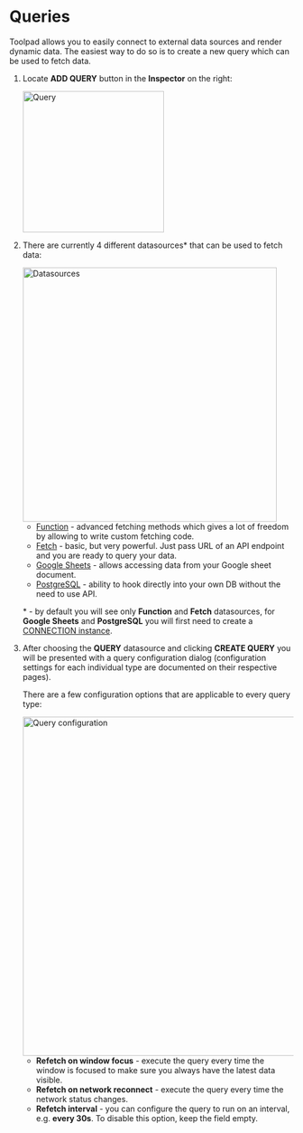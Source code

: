 # Queries

<p class="description">
    Toolpad allows you to easily connect to external data sources and render dynamic data. The easiest way to do so is to create a new query which can be used to fetch data.
</p>

1. Locate **ADD QUERY** button in the **Inspector** on the right:

   <img src="/static/toolpad/query-1.png" alt="Query" width="250px" />

2. There are currently 4 different datasources\* that can be used to fetch data:

   <img src="/static/toolpad/query-2.png" alt="Datasources" width="450px" />

   - [Function](/toolpad/connecting-to-datasources/function/) - advanced fetching methods which gives a lot of freedom by allowing to write custom fetching code.
   - [Fetch](/toolpad/connecting-to-datasources/fetch/) - basic, but very powerful. Just pass URL of an API endpoint and you are ready to query your data.
   - [Google Sheets](/toolpad/connecting-to-datasources/google-sheets/) - allows accessing data from your Google sheet document.
   - [PostgreSQL](/toolpad/connecting-to-datasources/postgreSQL/) - ability to hook directly into your own DB without the need to use API.

   \* - by default you will see only **Function** and **Fetch** datasources, for **Google Sheets** and **PostgreSQL** you will first need to create a [CONNECTION instance](/toolpad/connecting-to-datasources/connections/).

3. After choosing the **QUERY** datasource and clicking **CREATE QUERY** you will be presented with a query configuration dialog (configuration settings for each individual type are documented on their respective pages).

   There are a few configuration options that are applicable to every query type:

   <img src="/static/toolpad/query-3.png" alt="Query configuration" width="600px" />

   - **Refetch on window focus** - execute the query every time the window is focused to make sure you always have the latest data visible.
   - **Refetch on network reconnect** - execute the query every time the network status changes.
   - **Refetch interval** - you can configure the query to run on an interval, e.g. **every 30s**. To disable this option, keep the field empty.
